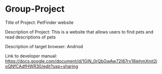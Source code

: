 # Group-Project
Title of Project: PetFinder website

Description of Project: This is a website that allows users to find pets and read descriptions of pets 

Description of target browser: Andriod

Link to developer manual: https://docs.google.com/document/d/1GjN_0rQbGwAw72I87rv18iehmXmt2joQNfCAdfHWR30/edit?usp=sharing


